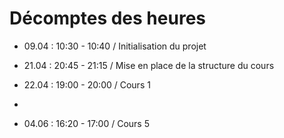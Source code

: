 # Décomptes des heures

- 09.04 : 10:30 - 10:40 / Initialisation du projet
- 21.04 : 20:45 - 21:15 / Mise en place de la structure du cours
- 22.04 : 19:00 - 20:00 / Cours 1
- 

- 04.06 : 16:20 - 17:00 / Cours 5